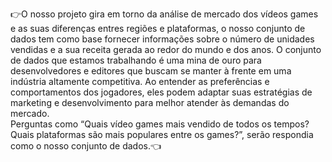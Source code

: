 👉O nosso projeto gira em torno da análise de mercado dos vídeos games e as suas diferenças entres regiões e plataformas, o nosso conjunto de dados tem como base fornecer informações sobre o número de unidades vendidas e a sua receita gerada ao redor do mundo e dos anos. 
O conjunto de dados que estamos trabalhando é uma mina de ouro para desenvolvedores e editores que buscam se manter à frente em uma indústria altamente competitiva. Ao entender as preferências e comportamentos dos jogadores, 
eles podem adaptar suas estratégias de marketing e desenvolvimento para melhor atender às demandas do mercado.  
Perguntas como “Quais vídeo games mais vendido de todos os tempos? Quais plataformas são mais populares entre os games?”, serão respondia como o nosso conjunto de dados.👈
